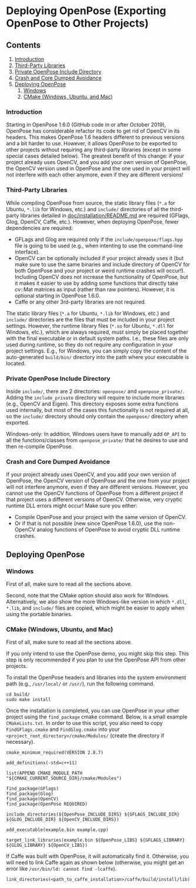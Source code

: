 Deploying OpenPose (Exporting OpenPose to Other Projects)
==========================

## Contents
1. [Introduction](#introduction)
2. [Third-Party Libraries](#third-party-libraries)
3. [Private OpenPose Include Directory](#private-openpose-include-directory)
4. [Crash and Core Dumped Avoidance](#crash-and-core-dumped-avoidance)
5. [Deploying OpenPose](#deploying-openpose)
    1. [Windows](#windows)
    2. [CMake (Windows, Ubuntu, and Mac)](#cmake-windows-ubuntu-and-mac)



### Introduction
Starting in OpenPose 1.6.0 (GitHub code in or after October 2019), OpenPose has considerable refactor its code to get rid of OpenCV in its headers. This makes OpenPose 1.6 headers different to previous versions and a bit harder to use. However, it allows OpenPose to be exported to other projects without requiring any third-party libraries (except in some special cases detailed below). The greatest benefit of this change: if your project already uses OpenCV, and you add your own version of OpenPose, the OpenCV version used in OpenPose and the one used in your project will not interfere with each other anymore, even if they are different versions!



### Third-Party Libraries
While compiling OpenPose from source, the static library files (`*.a` for Ubuntu, `*.lib` for Windows, etc.) and `include/` directories of all the third-party libraries detailed in [doc/installation/README.md](../installation/README.md) are required (GFlags, Glog, OpenCV, Caffe, etc.). However, when deploying OpenPose, fewer dependencies are required:
- GFLags and Glog are required only if the `include/openpose/flags.hpp` file is going to be used (e.g., when intenting to use the command-line interface).
- OpenCV can be optionally included if your project already uses it (but make sure to use the same binaries and include directory of OpenCV for both OpenPose and your project or weird runtime crashes will occur!). Including OpenCV does not increase the functionality of OpenPose, but it makes it easier to use by adding some functions that directly take cv::Mat matrices as input (rather than raw pointers). However, it is optional starting in OpenPose 1.6.0.
- Caffe or any other 3rd-party libraries are not required.

The static library files (`*.a` for Ubuntu, `*.lib` for Windows, etc.) and `include/` directories are the files that must be included in your project settings. However, the runtime library files (`*.so` for Ubuntu, `*.dll` for Windows, etc.), which are always required, must simply be placed together with the final executable or in default system paths. I.e., these files are only used during runtime, so they do not require any configuration in your project settings. E.g., for Windows, you can simply copy the content of the auto-generated `build/bin/` directory into the path where your executable is located.



### Private OpenPose Include Directory
Inside `include/`, there are 2 directories: `openpose/` and `openpose_private/`. Adding the `include_private` directory will require to include more libraries (e.g., OpenCV and Eigen). This directory exposes some extra functions used internally, but most of the cases this functionality is not required at all, so the `include/` directory should only contain the `openpose/` directory when exported.

Windows-only: In addition, Windows users have to manually add `OP_API` to all the functions/classes from `openpose_private/` that he desires to use and then re-compile OpenPose.



### Crash and Core Dumped Avoidance
If your project already uses OpenCV, and you add your own version of OpenPose, the OpenCV version of OpenPose and the one from your project will not interfere anymore, even if they are different versions. However, you cannot use the OpenCV functions of OpenPose from a different project if that project uses a different versions of OpenCV. Otherwise, very cryptic runtime DLL errors might occur! Make sure you either:
- Compile OpenPose and your project with the same version of OpenCV.
- Or if that is not possible (new since OpenPose 1.6.0), use the non-OpenCV analog functions of OpenPose to avoid cryptic DLL runtime crashes.



## Deploying OpenPose
### Windows
First of all, make sure to read all the sections above.

Second, note that the CMake option should also work for Windows. Alternatively, we also show the more Windows-like version in which `*.dll`, `*.lib`, and `include/` files are copied, which might be easier to apply when using the portable binaries.



### CMake (Windows, Ubuntu, and Mac)
First of all, make sure to read all the sections above.

If you only intend to use the OpenPose demo, you might skip this step. This step is only recommended if you plan to use the OpenPose API from other projects.

To install the OpenPose headers and libraries into the system environment path (e.g., `/usr/local/` or `/usr/`), run the following command.
```
cd build/
sudo make install
```

Once the installation is completed, you can use OpenPose in your other project using the `find_package` cmake command. Below, is a small example `CMakeLists.txt`. In order to use this script, you also need to copy `FindGFlags.cmake` and `FindGlog.cmake` into your `<project_root_directory>/cmake/Modules/` (create the directory if necessary).
```
cmake_minimum_required(VERSION 2.8.7)

add_definitions(-std=c++11)

list(APPEND CMAKE_MODULE_PATH "${CMAKE_CURRENT_SOURCE_DIR}/cmake/Modules")

find_package(GFlags)
find_package(Glog)
find_package(OpenCV)
find_package(OpenPose REQUIRED)

include_directories(${OpenPose_INCLUDE_DIRS} ${GFLAGS_INCLUDE_DIR} ${GLOG_INCLUDE_DIR} ${OpenCV_INCLUDE_DIRS})

add_executable(example.bin example.cpp)

target_link_libraries(example.bin ${OpenPose_LIBS} ${GFLAGS_LIBRARY} ${GLOG_LIBRARY} ${OpenCV_LIBS})
```

If Caffe was built with OpenPose, it will automatically find it. Otherwise, you will need to link Caffe again as shown below (otherwise, you might get an error like `/usr/bin/ld: cannot find -lcaffe`).
```
link_directories(<path_to_caffe_installation>/caffe/build/install/lib)
```
